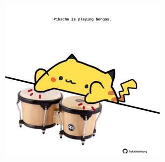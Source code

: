 <!-- built at 24/03/2025, 11:00:40 UTC -->
<p align="center">
  <img width="500" height="500" src="./ReadmeImage.svg">
</p>
